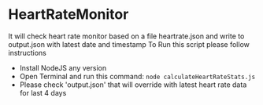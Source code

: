 # HeartRateMonitor
It will check heart rate monitor based on a file heartrate.json and write to output.json with latest date and timestamp
To Run this script please follow instructions

* Install NodeJS any version
* Open Terminal and run this command: `node calculateHeartRateStats.js`
* Please check 'output.json' that will override with latest heart rate data for last 4 days
